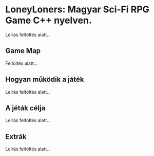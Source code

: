 # LoneyLoners: Magyar Sci-Fi RPG Game C++ nyelven.
Leírás feltöltés alatt...

## Game Map
Feltöltés alatt...

## Hogyan működik a játék
Leírás feltöltés alatt...

## A jéták célja
Leírás feltöltés alatt...

## Extrák
Leírás feltöltés alatt...

